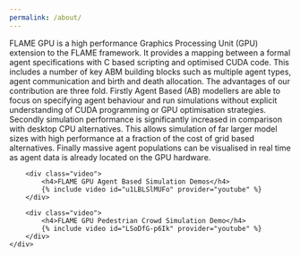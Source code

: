 ```yaml
---
permalink: /about/
---
```

<div class="about-page">
	<div class="about">
		<p>FLAME GPU is a high performance Graphics Processing Unit (GPU) extension to the FLAME framework. It provides a mapping between a formal agent specifications with C based scripting and optimised CUDA code. This includes a number of key ABM building blocks such as multiple agent types, agent communication and birth and death allocation. The advantages of our contribution are three fold. Firstly Agent Based (AB) modellers are able to focus on specifying agent behaviour and run simulations without explicit understanding of CUDA programming or GPU optimisation strategies. Secondly simulation performance is significantly increased in comparison with desktop CPU alternatives. This allows simulation of far larger model sizes with high performance at a fraction of the cost of grid based alternatives. Finally massive agent populations can be visualised in real time as agent data is already located on the GPU hardware.</p>

		<div class="video">
			<h4>FLAME GPU Agent Based Simulation Demos</h4>
			{% include video id="u1LBLSlMUFo" provider="youtube" %}
		</div>

		<div class="video">
			<h4>FLAME GPU Pedestrian Crowd Simulation Demo</h4>
			{% include video id="LSoDfG-p6Ik" provider="youtube" %}
		</div>
	</div>
<!--<div class="news">
	<h4>News and Announcements</h4>
{% assign cposts = 0 %}
{% assign mposts = 0 %}
{% for post in site.posts %}
	{% if post.categories contains 'news' %}
		{% if cposts<5 %}
			<a class="newslink" href="{{ post.url }}">{{ post.title }}</a>
			<div class="link_content">{{post.content}}</div>
			<p>Posted {{post.date}} by {{post.author}}</p>
			{% assign cposts = cposts | plus:1 %}
			{% assign mposts = mposts | plus:1 %}
		{%else%}
			{% assign mposts = mposts | plus:1 %}
		{% endif %}		
	{%endif%}
{% endfor %}
<p>{%if cposts>0 %}Showing posts: <b>1 - {{cposts}}</b> of <b>{{mposts}}</b>. <a href="/newsfeed">View more >></a>{% else %}Error: No posts found{%endif%}</p>
</div>-->
